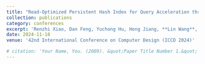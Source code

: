 ```yaml
---
title: "Read-Optimized Persistent Hash Index for Query Acceleration through Fingerprint Filtering and Lock-Free Prefetching"
collection: publications
category: conferences
excerpt: 'Renzhi Xiao, Dan Feng, Yuchong Hu, Hong Jiang, **Lin Wang**, Yucheng Zhang'
date: 2024-11-18
venue: '42nd International Conference on Computer Design (ICCD 2024)'

# citation: 'Your Name, You. (2009). &quot;Paper Title Number 1.&quot; <i>Journal 1</i>. 1(1).'
---
```


